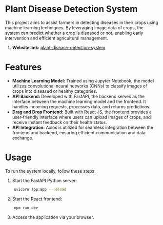 # Plant Disease Detection System
This project aims to assist farmers in detecting diseases in their crops using machine learning techniques. By leveraging image data of crops, the system can predict whether a crop is diseased or not, enabling early intervention and efficient agricultural management.
<ol>
  <li><b>Website link:</b> <a href="https://plant-disease-detection-system.vercel.app/">plant-disease-detection-system</a></li>
  
</ol>

#  Features
<ul>
  <li><b>Machine Learning Model:</b> Trained using Jupyter Notebook, the model utilizes convolutional neural networks (CNNs) to classify images of crops into diseased or healthy categories.</li>
  <li><b>API Backend:</b> Developed with FastAPI, the backend serves as the interface between the machine learning model and the frontend. It handles incoming requests, processes data, and returns predictions.</li>
  <li><b>Drag and Drop Frontend:</b> Built with React JS, the frontend provides a user-friendly interface where users can upload images of crops, and receive instant feedback on their health status.</li>
  <li><b>API Integration:</b> Axios is utilized for seamless integration between the frontend and backend, ensuring efficient communication and data exchange.</li>
</ul>

# Usage
To run the system locally, follow these steps:

1. Start the FastAPI Python server:
```bash
    uvicorn app:app --reload
```
2. Start the React frontend:
```bash
    npm run dev
```
3. Access the application via your browser.

